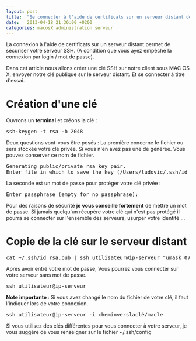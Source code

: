 ```yaml
---
layout: post
title:  "Se connecter à l'aide de certificats sur un serveur distant depuis Mac OS X"
date:   2013-04-18 21:36:00 +0200
categories: macosX administration serveur
---
```

La connexion à l'aide de certificats sur un serveur distant permet de sécuriser votre serveur SSH. (A condition que vous ayez empêché la connexion par login / mot de passe).

Dans cet article nous allons créer une clé SSH sur notre client sous MAC OS X, envoyer notre clé publique sur le serveur distant. Et se connecter à titre d'essai.

<h1>Création d'une clé</h1>
Ouvrons un <strong>terminal</strong> et créons la clé :
<pre class="brush: shell; gutter: true; first-line: 1; highlight: []; html-script: false">
ssh-keygen -t rsa -b 2048
</pre>

Deux questions vont-vous être posés :
La première concerne le fichier ou sera stockée votre clé privée. Si vous n'en avez pas une de générée. Vous pouvez conserver ce nom de fichier.

<pre class="brush: shell; gutter: true; first-line: 1; highlight: []; html-script: false">
Generating public/private rsa key pair.
Enter file in which to save the key (/Users/ludovic/.ssh/id_rsa):
</pre>

La seconde est un mot de passe pour protéger votre clé privée :
<pre>
Enter passphrase (empty for no passphrase):
</pre>

Pour des raisons de sécurité <strong>je vous conseille fortement</strong> de mettre un mot de passe. Si jamais quelqu'un récupère votre clé qui n'est pas protégé il pourra se connecter sur l'ensemble des serveurs, usurper votre identité ...

<h1>Copie de la clé sur le serveur distant</h1>

<pre class="brush: shell; gutter: true; first-line: 1; highlight: []; html-script: false">
cat ~/.ssh/id_rsa.pub | ssh utilisateur@ip-serveur &quot;umask 077; mkdir -p .ssh ; cat &gt;&gt; .ssh/authorized_keys&quot;
</pre>

Après avoir entré votre mot de passe, Vous pourrez vous connecter sur votre serveur sans mot de passe.

<pre class="brush: shell; gutter: true; first-line: 1; highlight: []; html-script: false">
ssh utilisateur@ip-serveur
</pre>

<strong>Note importante </strong> : Si vous avez changé le nom du fichier de votre clé, il faut l'indiquer lors de votre connexion.

<pre class="brush: shell; gutter: true; first-line: 1; highlight: []; html-script: false">
ssh utilisateur@ip-serveur -i cheminverslaclé/macle
</pre>

Si vous utilisez des clés différentes pour vous connecter à votre serveur, je vous suggère de vous renseigner sur le fichier ~/.ssh/config
